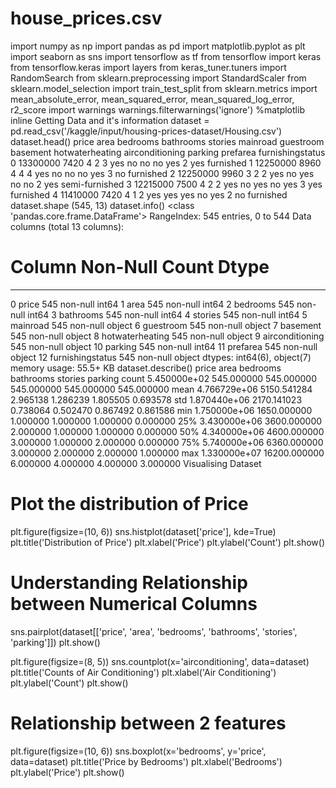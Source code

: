 # house_prices.csv

import numpy as np
import pandas as pd
import matplotlib.pyplot as plt
import seaborn as sns
import tensorflow as tf
from tensorflow import keras
from tensorflow.keras import layers
from keras_tuner.tuners import RandomSearch
from sklearn.preprocessing import StandardScaler
from sklearn.model_selection import train_test_split
from sklearn.metrics import mean_absolute_error, mean_squared_error, mean_squared_log_error, r2_score
import warnings
warnings.filterwarnings('ignore')
%matplotlib inline
Getting Data and it's information
dataset = pd.read_csv('/kaggle/input/housing-prices-dataset/Housing.csv')
dataset.head()
price	area	bedrooms	bathrooms	stories	mainroad	guestroom	basement	hotwaterheating	airconditioning	parking	prefarea	furnishingstatus
0	13300000	7420	4	2	3	yes	no	no	no	yes	2	yes	furnished
1	12250000	8960	4	4	4	yes	no	no	no	yes	3	no	furnished
2	12250000	9960	3	2	2	yes	no	yes	no	no	2	yes	semi-furnished
3	12215000	7500	4	2	2	yes	no	yes	no	yes	3	yes	furnished
4	11410000	7420	4	1	2	yes	yes	yes	no	yes	2	no	furnished
dataset.shape
(545, 13)
dataset.info()
<class 'pandas.core.frame.DataFrame'>
RangeIndex: 545 entries, 0 to 544
Data columns (total 13 columns):
 #   Column            Non-Null Count  Dtype 
---  ------            --------------  ----- 
 0   price             545 non-null    int64 
 1   area              545 non-null    int64 
 2   bedrooms          545 non-null    int64 
 3   bathrooms         545 non-null    int64 
 4   stories           545 non-null    int64 
 5   mainroad          545 non-null    object
 6   guestroom         545 non-null    object
 7   basement          545 non-null    object
 8   hotwaterheating   545 non-null    object
 9   airconditioning   545 non-null    object
 10  parking           545 non-null    int64 
 11  prefarea          545 non-null    object
 12  furnishingstatus  545 non-null    object
dtypes: int64(6), object(7)
memory usage: 55.5+ KB
dataset.describe()
price	area	bedrooms	bathrooms	stories	parking
count	5.450000e+02	545.000000	545.000000	545.000000	545.000000	545.000000
mean	4.766729e+06	5150.541284	2.965138	1.286239	1.805505	0.693578
std	1.870440e+06	2170.141023	0.738064	0.502470	0.867492	0.861586
min	1.750000e+06	1650.000000	1.000000	1.000000	1.000000	0.000000
25%	3.430000e+06	3600.000000	2.000000	1.000000	1.000000	0.000000
50%	4.340000e+06	4600.000000	3.000000	1.000000	2.000000	0.000000
75%	5.740000e+06	6360.000000	3.000000	2.000000	2.000000	1.000000
max	1.330000e+07	16200.000000	6.000000	4.000000	4.000000	3.000000
Visualising Dataset
# Plot the distribution of Price
plt.figure(figsize=(10, 6))
sns.histplot(dataset['price'], kde=True)
plt.title('Distribution of Price')
plt.xlabel('Price')
plt.ylabel('Count')
plt.show()

# Understanding Relationship between Numerical Columns
sns.pairplot(dataset[['price', 'area', 'bedrooms', 'bathrooms', 'stories', 'parking']])
plt.show()

plt.figure(figsize=(8, 5))
sns.countplot(x='airconditioning', data=dataset)
plt.title('Counts of Air Conditioning')
plt.xlabel('Air Conditioning')
plt.ylabel('Count')
plt.show()

 # Relationship between 2 features
plt.figure(figsize=(10, 6))
sns.boxplot(x='bedrooms', y='price', data=dataset)
plt.title('Price by Bedrooms')
plt.xlabel('Bedrooms')
plt.ylabel('Price')
plt.show()
